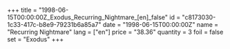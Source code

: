 +++
title = "1998-06-15T00:00:00Z_Exodus_Recurring_Nightmare_[en]_false"
id = "c8173030-1c33-417c-b8e9-79231b6a85a7"
date = "1998-06-15T00:00:00Z"
name = "Recurring Nightmare"
lang = ["en"]
price = "38.36"
quantity = 3
foil = false
set = "Exodus"
+++
